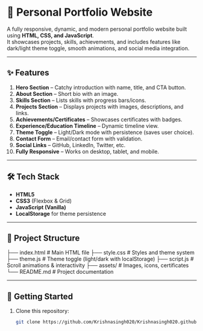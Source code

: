 # 🚀 Personal Portfolio Website

A fully responsive, dynamic, and modern personal portfolio website built using **HTML, CSS, and JavaScript**.  
It showcases projects, skills, achievements, and includes features like dark/light theme toggle, smooth animations, and social media integration.  

---

## ✨ Features
1. **Hero Section** – Catchy introduction with name, title, and CTA button.  
2. **About Section** – Short bio with an image.  
3. **Skills Section** – Lists skills with progress bars/icons.  
4. **Projects Section** – Displays projects with images, descriptions, and links.  
5. **Achievements/Certificates** – Showcases certificates with badges.  
6. **Experience/Education Timeline** – Dynamic timeline view.  
7. **Theme Toggle** – Light/Dark mode with persistence (saves user choice).  
8. **Contact Form** – Email/contact form with validation.  
9. **Social Links** – GitHub, LinkedIn, Twitter, etc.  
10. **Fully Responsive** – Works on desktop, tablet, and mobile.  

---

## 🛠️ Tech Stack
- **HTML5**
- **CSS3** (Flexbox & Grid)
- **JavaScript (Vanilla)**  
- **LocalStorage** for theme persistence  

---

## 📂 Project Structure
├── index.html # Main HTML file 
├── style.css # Styles and theme system
├── theme.js # Theme toggle (light/dark with localStorage)
├── script.js # Scroll animations & interactivity
├── assets/ # Images, icons, certificates
└── README.md # Project documentation


---

## 🚀 Getting Started
1. Clone this repository:
   ```bash
   git clone https://github.com/Krishnasingh020/Krishnasingh020.github.io
